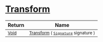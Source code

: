 # [Transform](./ImageGenerator-100663679.md)



| Return | Name | 
| --- | --- | 
| <sub>[Void](https://docs.microsoft.com/en-us/dotnet/api/System.Void)</sub>| <sub>[Transform](./ImageGenerator-100663679.md) ( [`Signature`](./../../Signature.md) signature )</sub>| <br>


